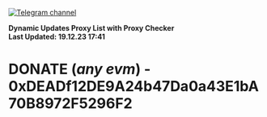 [![Telegram channel](https://img.shields.io/endpoint?url=https://runkit.io/damiankrawczyk/telegram-badge/branches/master?url=https://t.me/n4z4v0d)](https://t.me/n4z4v0d) 

**Dynamic Updates Proxy List with Proxy Checker**  
**Last Updated: 19.12.23 17:41**

# DONATE (_any evm_) - 0xDEADf12DE9A24b47Da0a43E1bA70B8972F5296F2
